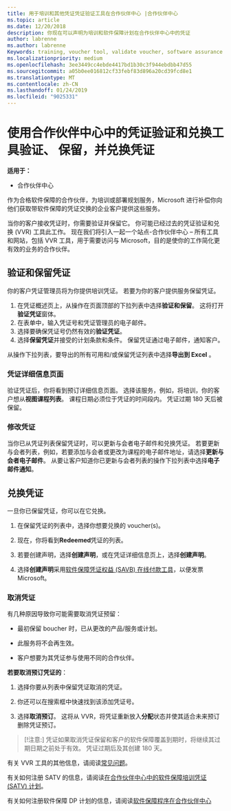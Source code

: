 ```yaml
---
title: 用于培训和其他凭证凭证验证工具在合作伙伴中心 |合作伙伴中心
ms.topic: article
ms.date: 12/20/2018
description: 你现在可以声明为培训和软件保障计划在合作伙伴中心中的凭证
author: labrenne
ms.author: labrenne
Keywords: training, voucher tool, validate voucher, software assurance claims, DPS, SATV
ms.localizationpriority: medium
ms.openlocfilehash: 3ee3449cc4ebde4417bd1b30c3f944ebdbb47d55
ms.sourcegitcommit: a05b0ee016812cf33febf83d896a20cd39fcd8e1
ms.translationtype: MT
ms.contentlocale: zh-CN
ms.lasthandoff: 01/24/2019
ms.locfileid: "9025331"
---
```

# <a name="use-the-voucher-validation-and-redemption-tool-in-partner-center-to-validate-reserve-and-redeem-vouchers"></a>使用合作伙伴中心中的凭证验证和兑换工具验证、 保留，并兑换凭证 

**适用于：**

- 合作伙伴中心

作为合格软件保障的合作伙伴，为培训或部署规划服务，Microsoft 进行补偿你向他们获取带软件保障的凭证交换的企业客户提供这些服务。

当你的客户接收凭证时，你需要验证并保留它。 你可能已经过去的凭证验证和兑换 (VVR) 工具此工作。 现在我们将引入一起一个站点-合作伙伴中心 – 所有工具和网站，包括 VVR 工具，用于需要访问与 Microsoft，目的是使你的工作简化更有效的业务的合作伙伴。

## <a name="validate-and-reserve-a-voucher"></a>验证和保留凭证

你的客户凭证管理员将为你提供培训凭证。 若要为你的客户提供服务保留凭证。

1. 在凭证概述页上，从操作在页面顶部的下拉列表中选择**验证和保留**。 这将打开**验证凭证**窗体。
2. 在表单中，输入凭证号和凭证管理员的电子邮件。
3. 选择要确保凭证号仍然有效的**验证凭证**。
4. 选择**保留凭证**并接受的计划条款和条件。 保留凭证通过电子邮件，通知客户。

从操作下拉列表，要导出的所有可用和/或保留凭证列表中选择**导出到 Excel** 。

### <a name="voucher-details-page"></a>凭证详细信息页面

验证凭证后，你将看到预订详细信息页面。 选择该服务，例如，将培训，你的客户想从**视图课程列表**。
课程日期必须位于凭证的时间段内。 凭证过期 180 天后被保留。

### <a name="modify-a-voucher"></a>修改凭证

当你已从凭证列表保留凭证时，可以更新与会者电子邮件和兑换凭证。 若要更新与会者列表，例如，若要添加与会者或更改为课程的电子邮件地址，请选择**更新与会者电子邮件**。 从要让客户知道你已更新与会者列表的操作下拉列表中选择**电子邮件通知**。

## <a name="redeem-a-voucher"></a>兑换凭证

一旦你已保留凭证，你可以在它兑换。 

1. 在保留凭证的列表中，选择你想要兑换的 voucher(s)。 
2. 现在，你将看到**Redeemed**凭证的列表。

4. 若要创建声明，选择**创建声明**，或在凭证详细信息页上，选择**创建声明**。

5. 选择**创建声明**采用[软件保障凭证权益 (SAVB) 在线付款工具](https://planningservices.partners.extranet.microsoft.com/en/Pages/getpaid.aspx)，以便发票 Microsoft。


### <a name="cancel-a-voucher"></a>取消凭证

有几种原因导致你可能需要取消凭证预留：

- 最初保留 boucher 时，已从更改的产品/服务或计划。

- 此服务将不会再生效。

- 客户想要为其凭证参与使用不同的合作伙伴。

**若要取消预订凭证的**：

1. 选择你要从列表中保留凭证取消的凭证。

2. 你还可以在搜索框中快速找到该添加凭证号。 

3. 选择**取消预订**。 这将从 VVR，将凭证重新放入**分配**状态并使其适合未来预订删除凭证预订。

>[!注意:] 凭证如果取消凭证保留和客户的软件保障覆盖到期时，将继续其过期日期之前处于有效。 凭证过期后及其创建 180 天。

有关 VVR 工具的其他信息，请阅读[常见问题](vvr-faq.md)。

有关如何注册 SATV 的信息，请阅读[在合作伙伴中心中的软件保障培训凭证 (SATV) 计划](software-assurance-satv.md)。

有关如何注册软件保障 DP 计划的信息，请阅读[软件保障程序在合作伙伴中心](software-assurance-dps.md)

